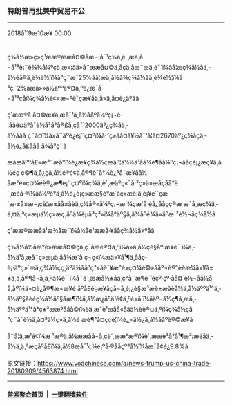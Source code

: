 ### 特朗普再批美中贸易不公
------------------------

<div class="published">
 <span class="date" title="ä¸­å½æ¶é´">
  <time datetime="2018-09-10T00:00:43+08:00">
   2018å¹´9æ10æ¥ 00:00
  </time>
 </span>
</div>
<br/>
<div class="wsw">
 <p>
  ç¾å½æ»ç»ç¹ææ®ææå¤©åæ¬¡å¯¹ç¾ä¸­è´¸æä¸å¬å¹³è¡¨è¾¾å¼ºçä¸æ»¡ãä»å¨ææå¤©ä¸åçä¸åæ¨æä¸­è¯´ï¼âå¦æç¾å½åä¸­å½éå®ä¸è¾è½¦ï¼å³ç¨æ¯25%ãå¦æä¸­å½å¾ç¾å½åä¸è¾è½¦ï¼å³ç¨2%ãæä»»ä½äººè®¤ä¸ºè¿æ¯å¬å¹³çåï¼ç¾å½è¢«æ¬ºè¯çæ¥å­ä¸å»ä¸å¤è¿äºãâ
 </p>
 <p>
  ç¹ææ®å å¤©æ¥ä¸æ­å¯¹ä¸­å½ååºå¼ºç¡¬è­¦åãé¤äºå¯è½å³å°å®£å¸çå¯¹2000äº¿ç¾åä¸­å½ååå ç¨å¤ï¼ä»å¨äºè¿è¡¨ç¤ºï¼å·²ç»åå¤å¥½å¯¹å¦å¤2670äº¿ç¾åçä¸­å½è¿å£ååå å¾å³ç¨ã
 </p>
 <p>
  æåæäººå£«æ³¨æå°ï¼è¿æ¥ç¾å½çæåº¦ä¼¼ä¹åå¾è¶åå¼ºç¡¬ãåçé¡¿æç¥ä¸å½éç ç©¶ä¸­å¿çä¸­å½é®é¢ä¸å®¶è¯å°¼è¿ªå¨æ¥åå½­åæ°é»ç¤¾éè®¿æ¶è¡¨ç¤ºï¼ç¾ä¸­è´¸æäºç«¯å·²ç»ä»æåçåå°è´¸æéå·®ï¼åå¼ºè°ä¸­å½è¿è¡ç»ææ§è°æ´ãç»æè¡ä¸è¡¥è´´ç­æ´æ·±å±æ¬¡çè¦æ±åå±ãèä¸ç½å®«å¼ºç¡¬æ´¾çæ´å éå¿ååçç®æ æ¯å¸æç¾ä¸­ä¸¤ä¸ªç»æµä½ç»æç¸äºä¾èµå³ç³»ï¼å°äº§ä¸ä¾åºé¾ä»äºæ´²è½¬åç¾å½ã
 </p>
 <p>
  ç¹ææ®ææå­ä¹æ¾åæ¨ï¼å¼åè¹ææå·¥ååç¾å½å»ºåã
 </p>
 <p>
  ç¾å½å½­åæ°é»ææå¤©çä¸ç¯åæè®¤ä¸ºï¼ä»ä¸­å½çè§åº¦æ¥è¯´ï¼ä¸­å½ä¹å¸æå¨ç»æµä¸åå¾æ´å ç¬ç«ï¼æä»¥å¹¶ä¸ååç­è¡·äºç»´æä¸ç¾å½çç¸äºä¾å­å³ç³»ãè¯¥æ°é»ç¤¾é©»åäº¬è®°èèæ¼ä»¥å±±ä¸ä¸å®¶å¬å¸ä¸ºä¾è¯´ï¼å¨è´¸ææå½±åä¸ç°å¨æ¶è´¹èçº·çº·åå¤´è½¬åå½åå¸åºï¼ä»¤è¿å®¶æ¬æ¥é åºå£è¿æ¥å­çå¬å¸é¡¿è§æ³æè±æãèå½ä¸­å½äººä¹°ä¸­å½äº§åèéç¾å½äº§åæ¶ï¼ä¸­å½æ¿åºä¹é¢ä¸ºé«å´ï¼åäº¬å½ç¶å¸æä¸­å½äººä¹°å°ç±³ææºååå©ï¼èä¸æ¯è¹æåå«åãä½èè®¤ä¸ºï¼ç¾å½çå³ç¨å¯è½ä¸å¤ªä¼ç»ä¸­å½é æè¶³å¤ççè¦ï¼è¿«ä½¿ä¸­å½ååºè®©æ­¥ã
 </p>
 <p>
  å¨å¦ä¸æ¹é¢ï¼æ ¹æ®ä¸­å½ææå­å¬å¸çè´¸ææ°æ®ï¼è´¸ææè³å°å¹¶æ²¡æéåä¸­å½ä¸ä¸ªæçåºå£ï¼ä¸­å½8æå¯¹ç¾é¡ºå·®ååçºªå½ï¼åæ¯å¢é¿9.8%ã
 </p>
</div>

原文链接：https://www.voachinese.com/a/news-trump-us-china-trade-20180909/4563874.html


------------------------
#### [禁闻聚合首页](https://github.com/gfw-breaker/banned-news/blob/master/README.md) &nbsp;|&nbsp;  [一键翻墙软件](https://github.com/gfw-breaker/nogfw/blob/master/README.md)
